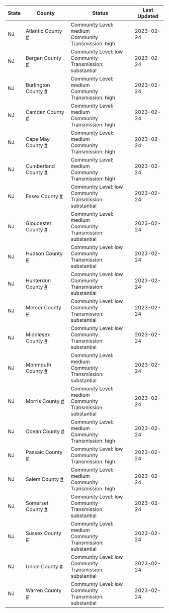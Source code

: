 State | County | Status | Last Updated
--- | --- | --- | --- 
NJ | Atlantic County <a href="#atlantic_county">#</a> | <a name="atlantic_county"></a>Community Level: medium<br/>Community Transmission: high | 2023-02-24
NJ | Bergen County <a href="#bergen_county">#</a> | <a name="bergen_county"></a>Community Level: low<br/>Community Transmission: substantial | 2023-02-24
NJ | Burlington County <a href="#burlington_county">#</a> | <a name="burlington_county"></a>Community Level: medium<br/>Community Transmission: high | 2023-02-24
NJ | Camden County <a href="#camden_county">#</a> | <a name="camden_county"></a>Community Level: medium<br/>Community Transmission: high | 2023-02-24
NJ | Cape May County <a href="#cape_may_county">#</a> | <a name="cape_may_county"></a>Community Level: medium<br/>Community Transmission: high | 2023-02-24
NJ | Cumberland County <a href="#cumberland_county">#</a> | <a name="cumberland_county"></a>Community Level: medium<br/>Community Transmission: high | 2023-02-24
NJ | Essex County <a href="#essex_county">#</a> | <a name="essex_county"></a>Community Level: low<br/>Community Transmission: substantial | 2023-02-24
NJ | Gloucester County <a href="#gloucester_county">#</a> | <a name="gloucester_county"></a>Community Level: medium<br/>Community Transmission: substantial | 2023-02-24
NJ | Hudson County <a href="#hudson_county">#</a> | <a name="hudson_county"></a>Community Level: low<br/>Community Transmission: substantial | 2023-02-24
NJ | Hunterdon County <a href="#hunterdon_county">#</a> | <a name="hunterdon_county"></a>Community Level: low<br/>Community Transmission: substantial | 2023-02-24
NJ | Mercer County <a href="#mercer_county">#</a> | <a name="mercer_county"></a>Community Level: low<br/>Community Transmission: substantial | 2023-02-24
NJ | Middlesex County <a href="#middlesex_county">#</a> | <a name="middlesex_county"></a>Community Level: low<br/>Community Transmission: substantial | 2023-02-24
NJ | Monmouth County <a href="#monmouth_county">#</a> | <a name="monmouth_county"></a>Community Level: medium<br/>Community Transmission: substantial | 2023-02-24
NJ | Morris County <a href="#morris_county">#</a> | <a name="morris_county"></a>Community Level: medium<br/>Community Transmission: substantial | 2023-02-24
NJ | Ocean County <a href="#ocean_county">#</a> | <a name="ocean_county"></a>Community Level: medium<br/>Community Transmission: high | 2023-02-24
NJ | Passaic County <a href="#passaic_county">#</a> | <a name="passaic_county"></a>Community Level: low<br/>Community Transmission: high | 2023-02-24
NJ | Salem County <a href="#salem_county">#</a> | <a name="salem_county"></a>Community Level: medium<br/>Community Transmission: high | 2023-02-24
NJ | Somerset County <a href="#somerset_county">#</a> | <a name="somerset_county"></a>Community Level: low<br/>Community Transmission: substantial | 2023-02-24
NJ | Sussex County <a href="#sussex_county">#</a> | <a name="sussex_county"></a>Community Level: medium<br/>Community Transmission: substantial | 2023-02-24
NJ | Union County <a href="#union_county">#</a> | <a name="union_county"></a>Community Level: low<br/>Community Transmission: substantial | 2023-02-24
NJ | Warren County <a href="#warren_county">#</a> | <a name="warren_county"></a>Community Level: low<br/>Community Transmission: substantial | 2023-02-24
